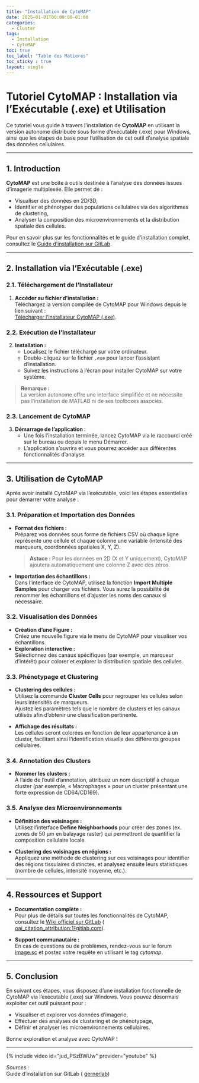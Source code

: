 ```yaml
---
title: "Installation de CytoMAP"
date: 2025-01-01T00:00:00-01:00
categories:
  - Cluster
tags:
  - Installation
  - CytoMAP
toc: true
toc_label: "Table des Matieres"
toc_sticky : true
layout: single
---
```


# Tutoriel CytoMAP : Installation via l’Exécutable (.exe) et Utilisation

Ce tutoriel vous guide à travers l’installation de **CytoMAP** en utilisant la version autonome distribuée sous forme d’exécutable (.exe) pour Windows, ainsi que les étapes de base pour l’utilisation de cet outil d’analyse spatiale des données cellulaires.

---

## 1. Introduction

**CytoMAP** est une boîte à outils destinée à l’analyse des données issues d’imagerie multiplexée. Elle permet de :
- Visualiser des données en 2D/3D,
- Identifier et phénotyper des populations cellulaires via des algorithmes de clustering,
- Analyser la composition des microenvironnements et la distribution spatiale des cellules.

Pour en savoir plus sur les fonctionnalités et le guide d’installation complet, consultez le [Guide d’installation sur GitLab]( [oai_citation_attribution:0‡gitlab.com](https://gitlab.com/gernerlab/cytomap/-/wikis/Installation-Guide)).

---

## 2. Installation via l’Exécutable (.exe)

### 2.1. Téléchargement de l’Installateur

1. **Accéder au fichier d’installation :**  
   Téléchargez la version compilée de CytoMAP pour Windows depuis le lien suivant :  
   [Télécharger l’installateur CytoMAP (.exe)](https://gitlab.com/gernerlab/cytomap/raw/master/StandaloneInstaller/CytoMAP_Installer_Windows.exe?inline=false).

### 2.2. Exécution de l’Installateur

2. **Installation :**
   - Localisez le fichier téléchargé sur votre ordinateur.
   - Double-cliquez sur le fichier `.exe` pour lancer l’assistant d’installation.
   - Suivez les instructions à l’écran pour installer CytoMAP sur votre système.

> **Remarque :**  
> La version autonome offre une interface simplifiée et ne nécessite pas l’installation de MATLAB ni de ses toolboxes associés.

### 2.3. Lancement de CytoMAP

3. **Démarrage de l’application :**
   - Une fois l’installation terminée, lancez CytoMAP via le raccourci créé sur le bureau ou depuis le menu Démarrer.
   - L’application s’ouvrira et vous pourrez accéder aux différentes fonctionnalités d’analyse.

---

## 3. Utilisation de CytoMAP

Après avoir installé CytoMAP via l’exécutable, voici les étapes essentielles pour démarrer votre analyse :

### 3.1. Préparation et Importation des Données

- **Format des fichiers :**  
  Préparez vos données sous forme de fichiers CSV où chaque ligne représente une cellule et chaque colonne une variable (intensité des marqueurs, coordonnées spatiales X, Y, Z).  
  > **Astuce :** Pour les données en 2D (X et Y uniquement), CytoMAP ajoutera automatiquement une colonne Z avec des zéros.

- **Importation des échantillons :**  
  Dans l’interface de CytoMAP, utilisez la fonction **Import Multiple Samples** pour charger vos fichiers. Vous aurez la possibilité de renommer les échantillons et d’ajuster les noms des canaux si nécessaire.

### 3.2. Visualisation des Données

- **Création d’une Figure :**  
  Créez une nouvelle figure via le menu de CytoMAP pour visualiser vos échantillons.
- **Exploration interactive :**  
  Sélectionnez des canaux spécifiques (par exemple, un marqueur d’intérêt) pour colorer et explorer la distribution spatiale des cellules.

### 3.3. Phénotypage et Clustering

- **Clustering des cellules :**  
  Utilisez la commande **Cluster Cells** pour regrouper les cellules selon leurs intensités de marqueurs.  
  Ajustez les paramètres tels que le nombre de clusters et les canaux utilisés afin d’obtenir une classification pertinente.

- **Affichage des résultats :**  
  Les cellules seront colorées en fonction de leur appartenance à un cluster, facilitant ainsi l’identification visuelle des différents groupes cellulaires.

### 3.4. Annotation des Clusters

- **Nommer les clusters :**  
  À l’aide de l’outil d’annotation, attribuez un nom descriptif à chaque cluster (par exemple, « Macrophages » pour un cluster présentant une forte expression de CD64/CD169).

### 3.5. Analyse des Microenvironnements

- **Définition des voisinages :**  
  Utilisez l’interface **Define Neighborhoods** pour créer des zones (ex. zones de 50 µm en balayage raster) qui permettront de quantifier la composition cellulaire locale.
  
- **Clustering des voisinages en régions :**  
  Appliquez une méthode de clustering sur ces voisinages pour identifier des régions tissulaires distinctes, et analysez ensuite leurs statistiques (nombre de cellules, intensité moyenne, etc.).

---

## 4. Ressources et Support

- **Documentation complète :**  
  Pour plus de détails sur toutes les fonctionnalités de CytoMAP, consultez le [Wiki officiel sur GitLab](https://gitlab.com/gernerlab/cytomap/-/wikis/Installation-Guide) ( [oai_citation_attribution:1‡gitlab.com](https://gitlab.com/gernerlab/cytomap/-/wikis/Installation-Guide)).

- **Support communautaire :**  
  En cas de questions ou de problèmes, rendez-vous sur le forum [image.sc](https://forum.image.sc) et postez votre requête en utilisant le tag *cytomap*.

---

## 5. Conclusion

En suivant ces étapes, vous disposez d’une installation fonctionnelle de CytoMAP via l’exécutable (.exe) sur Windows. Vous pouvez désormais exploiter cet outil puissant pour :
- Visualiser et explorer vos données d’imagerie,
- Effectuer des analyses de clustering et de phénotypage,
- Définir et analyser les microenvironnements cellulaires.

Bonne exploration et analyse avec CytoMAP !

---

{% include video id="jud_PSzBWUw" provider="youtube" %}


*Sources :*  
Guide d’installation sur GitLab ( [gernerlab](https://gitlab.com/gernerlab/cytomap/-/wikis/Installation-Guide))